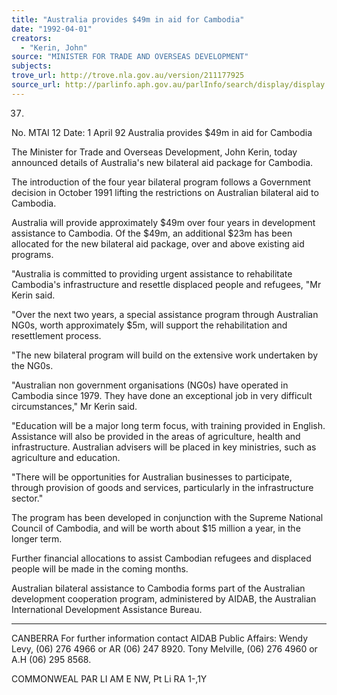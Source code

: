 ```yaml
---
title: "Australia provides $49m in aid for Cambodia"
date: "1992-04-01"
creators:
  - "Kerin, John"
source: "MINISTER FOR TRADE AND OVERSEAS DEVELOPMENT"
subjects:
trove_url: http://trove.nla.gov.au/version/211177925
source_url: http://parlinfo.aph.gov.au/parlInfo/search/display/display.w3p;query=Id%3A%22media/pressrel/3058729%22
---
```


 37.

 No. MTAI 12 Date: 1 April 92 Australia provides $49m in aid for Cambodia

 The Minister for Trade and Overseas Development, John Kerin, today announced details of Australia's new bilateral aid package for Cambodia.

 The introduction of the four year bilateral program follows a Government decision in October 1991 lifting the restrictions on Australian bilateral aid to Cambodia.

 Australia will provide approximately $49m over four years in development assistance to Cambodia. Of the $49m, an additional $23m has been allocated for the new bilateral aid package, over and above existing aid programs.

 "Australia is committed to providing urgent assistance to rehabilitate Cambodia's infrastructure and resettle displaced people and refugees, "Mr Kerin said.

 "Over the next two years, a special assistance program through Australian NG0s, worth approximately $5m, will support the rehabilitation and resettlement process.

 "The new bilateral program will build on the extensive work undertaken by the NG0s.

 "Australian non government organisations (NG0s) have operated in Cambodia since 1979. They have done an exceptional job in very difficult circumstances," Mr Kerin said.

 "Education will be a major long term focus, with training provided in English. Assistance will also be provided in the areas of agriculture, health and infrastructure. Australian advisers will be placed in key ministries, such as agriculture and education.

 "There will be opportunities for Australian businesses to participate, through provision of goods and services, particularly in the infrastructure sector."

 The program has been developed in conjunction with the Supreme National Council of Cambodia, and will be worth about $15 million a year, in the longer term.

 Further financial allocations to assist Cambodian refugees and displaced people will be made in the coming months.

 Australian bilateral assistance to Cambodia forms part of the Australian development cooperation program, administered by AIDAB, the Australian International Development Assistance Bureau.

 * * * * * *

 CANBERRA For further information contact AIDAB Public Affairs: Wendy Levy, (06) 276 4966 or AR (06) 247 8920. Tony Melville, (06) 276 4960 or A.H (06) 295 8568.

 COMMONWEAL PAR LI AM E NW, Pt Li RA 1-,1Y

